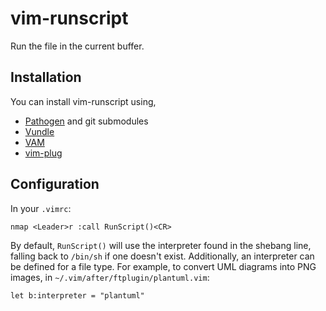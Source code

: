 # vim-runscript

Run the file in the current buffer.

## Installation

You can install vim-runscript using,

* [Pathogen](https://github.com/tpope/vim-pathogen) and git submodules
* [Vundle](https://github.com/gmarik/vundle)
* [VAM](https://github.com/MarcWeber/vim-addon-manager)
* [vim-plug](https://github.com/junegunn/vim-plug)

## Configuration

In your `.vimrc`:

    nmap <Leader>r :call RunScript()<CR>

By default, `RunScript()` will use the interpreter found in the shebang line, falling back to `/bin/sh` if one doesn't exist. Additionally, an interpreter can be defined for a file type. For example, to convert UML diagrams into PNG images, in `~/.vim/after/ftplugin/plantuml.vim`:

    let b:interpreter = "plantuml"
